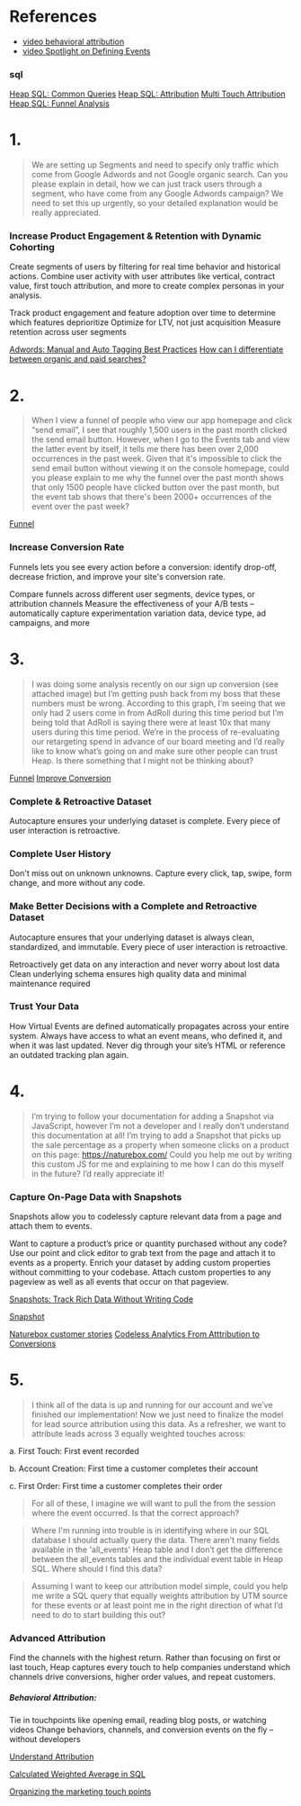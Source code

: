 # References

* [video behavioral attribution](https://heap.wistia.com/medias/gnf4oz3thy)
* [video Spotlight on Defining Events](https://heap.wistia.com/medias/5wd4zq7gj1)
### sql
[Heap SQL: Common Queries](https://docs.heapanalytics.com/docs/heap-sql-common-queries)
[Heap SQL: Attribution](https://docs.heapanalytics.com/docs/heap-sql-attribution)
[Multi Touch Attribution](https://docs.heapanalytics.com/docs/heap-sql-attribution#section-multi-touch-attribution)
[Heap SQL: Funnel Analysis](https://docs.heapanalytics.com/v1.0/docs/heap-sql-funnel-analysis)


# 1. 

> We are setting up Segments and need to specify only traffic which come from Google Adwords and not Google organic search. 
Can you please explain in detail, how we can just track users through a segment, who have come from any Google Adwords campaign?
We need to set this up urgently, so your detailed explanation would be really appreciated.




### Increase Product Engagement & Retention with Dynamic Cohorting
Create segments of users by filtering for real time behavior and historical actions. Combine user activity with user attributes like vertical, contract value, first touch attribution, and more to create complex personas in your analysis.

Track product engagement and feature adoption over time to determine which features deprioritize
Optimize for LTV, not just acquisition
Measure retention across user segments

[Adwords: Manual and Auto Tagging Best Practices](https://docs.heapanalytics.com/docs/manual-and-autotagging-for-adwords)
[How can I differentiate between organic and paid searches?](https://docs.heapanalytics.com/docs/understand-attribution#section-how-can-i-differentiate-between-organic-and-paid-searches-)

# 2. 
> When I view a funnel of people who view our app homepage and click “send email”, I see that roughly 1,500 users in the past month clicked the send email button. However, when I go to the Events tab and view the latter event by itself, it tells me there has been over 2,000 occurrences in the past week. Given that it's impossible to click the send email button without viewing it on the console homepage, could you please explain to me why the funnel over the past month shows that only 1500 people have clicked button over the past month, but the event tab shows that there's been 2000+ occurrences of the event over the past week?

[Funnel](https://docs.heapanalytics.com/docs/funnel)

### Increase Conversion Rate
Funnels lets you see every action before a conversion: identify drop-off, decrease friction, and improve your site's conversion rate.

Compare funnels across different user segments, device types, or attribution channels
Measure the effectiveness of your A/B tests – automatically capture experimentation variation data, device type, ad campaigns, and more


# 3. 
> I was doing some analysis recently on our sign up conversion (see attached image) but I’m getting push back from my boss that these numbers must be wrong. According to this graph, I’m seeing that we only had 2 users come in from AdRoll during this time period but I’m being told that AdRoll is saying there were at least 10x that many users during this time period. We’re in the process of re-evaluating our retargeting spend in advance of our board meeting and I’d really like to know what’s going on and make sure other people can trust Heap. Is there something that I might not be thinking about?

[Funnel](https://docs.heapanalytics.com/docs/funnel)
[Improve Conversion](https://docs.heapanalytics.com/docs/improve-conversion#section-how-can-i-track-a-specific-channel-or-campaign-)
### Complete & Retroactive Dataset
Autocapture ensures your underlying dataset is complete. Every piece of user interaction is retroactive.

### Complete User History
Don't miss out on unknown unknowns. Capture every click, tap, swipe, form change, and more without any code.

### Make Better Decisions with a Complete and Retroactive Dataset
Autocapture ensures that your underlying dataset is always clean, standardized, and immutable. Every piece of user interaction is retroactive.

Retroactively get data on any interaction and never worry about lost data
Clean underlying schema ensures high quality data and minimal maintenance required

### Trust Your Data
How Virtual Events are defined automatically propagates across your entire system. Always have access to what an event means, who defined it, and when it was last updated. Never dig through your site’s HTML or reference an outdated tracking plan again.

# 4.

> I’m trying to follow your documentation for adding a Snapshot via JavaScript, however I’m not a developer and I really don’t understand this documentation at all! I’m trying to add a Snapshot that picks up the sale percentage as a property when someone clicks on a product on this page: https://naturebox.com/
Could you help me out by writing this custom JS for me and explaining to me how I can do this myself in the future? I’d really appreciate it!


### Capture On-Page Data with Snapshots
Snapshots allow you to codelessly capture relevant data from a page and attach them to events.

Want to capture a product’s price or quantity purchased without any code? Use our point and click editor to grab text from the page and attach it to events as a property.
Enrich your dataset by adding custom properties without committing to your codebase. Attach custom properties to any pageview as well as all events that occur on that pageview.



[Snapshots: Track Rich Data Without Writing Code](https://heapanalytics.com/blog/company/snapshots-track-rich-data-without-writing-code)

[Snapshot](https://docs.heapanalytics.com/docs/snapshots)

[Naturebox customer stories](https://heapanalytics.com/customer-stories/naturebox)
[Codeless Analytics From Atttribution to Conversions](http://marketing.heapanalytics.com/ecommerce/shopify)

# 5. 

> I think all of the data is up and running for our account and we’ve finished our implementation! Now we just need to finalize the model for lead source attribution using this data. As a refresher, we want to attribute leads across 3 equally weighted touches across:

a. First Touch: First event recorded 

b. Account Creation: First time a customer completes their account 

c. First Order: First time a customer completes their order 

> For all of these, I imagine we will want to pull the from the session where the event occurred. Is that the correct approach? 

> Where I'm running into trouble is in identifying where in our SQL database I should actually query the data. There aren't many fields available in the 'all_events' Heap table and I don’t get the difference between the all_events tables and the individual event table in Heap SQL. Where should I find this data?

> Assuming I want to keep our attribution model simple, could you help me write a SQL query that equally weights attribution by UTM source for these events or at least point me in the right direction of what I’d need to do to start building this out?




### Advanced Attribution
Find the channels with the highest return. Rather than focusing on first or last touch, Heap captures every touch to help companies understand which channels drive conversions, higher order values, and repeat customers.

##### Behavioral Attribution: 
Tie in touchpoints like opening email, reading blog posts, or watching videos
Change behaviors, channels, and conversion events on the fly – without developers

[Understand Attribution](https://docs.heapanalytics.com/docs/understand-attribution)

[Calculated Weighted Average in SQL](https://stackoverflow.com/questions/44122466/calculated-weighted-average-in-sql)

[Organizing the marketing touch points](http://www.silota.com/docs/recipes/sql-multichannel-marketing-attribution-models-reporting.html)
[]()
[]()

